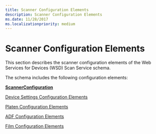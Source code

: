 ```yaml
---
title: Scanner Configuration Elements
description: Scanner Configuration Elements
ms.date: 11/28/2017
ms.localizationpriority: medium
---
```


# Scanner Configuration Elements


This section describes the scanner configuration elements of the Web Services for Devices (WSD) Scan Service schema.

The schema includes the following configuration elements:

[**ScannerConfiguration**](scannerconfiguration.md)

[Device Settings Configuration Elements](device-settings-configuration-elements.md)

[Platen Configuration Elements](platen-configuration-elements.md)

[ADF Configuration Elements](adf-configuration-elements.md)

[Film Configuration Elements](film-configuration-elements.md)

 

 





